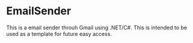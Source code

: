 # EmailSender
This is a email sender throuh Gmail using .NET/C#. This is intended to be used as a template for future easy access.
